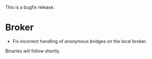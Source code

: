<!--
.. title: Version 1.3.3 released
.. slug: version-1-3-3-released
.. date: 2014-08-01 22:55:42
.. tags: Releases
.. category:
.. link:
.. description:
.. type: text
-->

This is a bugfix release.

# Broker

 * Fix incorrect handling of anonymous bridges on the local broker.

Binaries will follow shortly.
